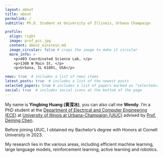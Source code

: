 ```yaml
---
layout: about
title: about
permalink: /
subtitle: Ph.D. Student at University of Illinois, Urbana Champaign

profile:
  align: right
  image: prof_pic.jpg
  content: about_einstein.md
  image_circular: false # crops the image to make it circular
  more_info: >
    <p>403 Coordinated Science Lab, </p>
    <p>1308 W Main St, </p>
    <p>Urbana, IL 61801, USA</p>

news: true  # includes a list of news items
latest_posts: true  # includes a list of the newest posts
selected_papers: true # includes a list of papers marked as "selected={true}"
social: true  # includes social icons at the bottom of the page
---
```


My name is **Yingbing Huang (黄滢冰)**, you can also call me **Wendy**. I’m a PhD student at the [Department of Electrical and Computer Engineering (ECE)](https://ece.illinois.edu/) at [University of Illinois at Urbana-Champaign (UIUC)](https://illinois.edu/) advised by [Prof. Deming Chen](https://dchen.ece.illinois.edu/).

Before joining UIUC, I obtained my Bachelor’s degree with Honors at Cornell University in 2023. 

My research lies in the various areas, including efficient machine learning, large language models, reinforcement learning, active learning and robotics.